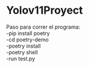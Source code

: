 # Yolov11Proyect
Paso para correr el programa:
<br>
-pip install poetry
<br>
-cd poetry-demo
<br>
-poetry install
<br>
-poetry shell
<br>
-run test.py
